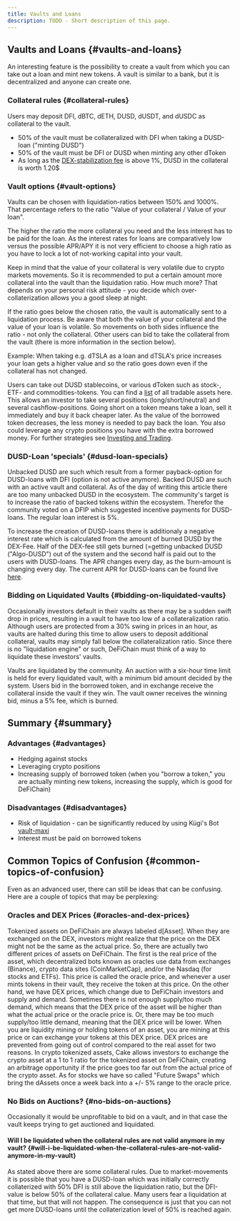 ```yaml
---
title: Vaults and Loans
description: TODO - Short description of this page.
---
```


## Vaults and Loans {#vaults-and-loans}

An interesting feature is the possibility to create a vault from which you can take out a loan and mint new tokens. A vault is similar to a bank, but it is decentralized and anyone can create one.

### Collateral rules {#collateral-rules}

Users may deposit DFI, dBTC, dETH, DUSD, dUSDT, and dUSDC as collateral to the vault.

- 50% of the vault must be collateralized with DFI when taking a DUSD-loan ("minting DUSD")
- 50% of the vault must be DFI or DUSD when minting any other dToken
- As long as the [DEX-stabilization fee](./DEX_Fee_Structure.md) is above 1%, DUSD in the collateral is worth 1.20$

### Vault options {#vault-options}

Vaults can be chosen with liquidation-ratios between 150% and 1000%. That percentage refers to the ratio "Value of your collateral / Value of your loan".

The higher the ratio the more collateral you need and the less interest has to be paid for the loan. As the interest rates for loans are comparatively low versus the possible APR/APY it is not very efficient to choose a high ratio as you have to lock a lot of not-working capital into your vault.

Keep in mind that the value of your collateral is very volatile due to crypto markets movements. So it is recommended to put a certain amount more collateral into the vault than the liquidation ratio. How much more? That depends on your personal risk attitude - you decide which over-collaterization allows you a good sleep at night.

If the ratio goes below the chosen ratio, the vault is automatically sent to a liquidation process. Be aware that both the value of your collateral and the value of your loan is volatile. So movements on both sides influence the ratio - not only the collateral. Other users can bid to take the collateral from the vault (there is more information in the section below).

Example: When taking e.g. dTSLA as a loan and dTSLA's price increases your loan gets a higher value and so the ratio goes down even if the collateral has not changed.

Users can take out DUSD stablecoins, or various dToken such as stock-, ETF- and commodities-tokens. You can find a [list](./Tradable_dAssets_on_DeFiChain.md) of all tradable assets here. This allows an investor to take several positions (long/short/neutral) and several cashflow-positions. Going short on a token means take a loan, sell it immediately and buy it back cheaper later. As the value of the borrowed token decreases, the less money is needed to pay back the loan. You also could leverage any crypto positions you have with the extra borrowed money. For further strategies see [Investing and Trading](./Investing_Trading.md).

### DUSD-Loan 'specials' {#dusd-loan-specials}

Unbacked DUSD are such which result from a former payback-option for DUSD-loans with DFI (option is not active anymore). Backed DUSD are such with an active vault and collateral. As of the day of writing this article there are too many unbacked DUSD in the ecosystem. The community's target is to increase the ratio of backed tokens within the ecosystem. Therefor the community voted on a DFIP which suggested incentive payments for DUSD-loans. The regular loan interest is 5%.

To increase the creation of DUSD-loans there is additionaly a negative interest rate which is calculated from the amount of burned DUSD by the DEX-Fee. Half of the DEX-fee still gets burned (=getting unbacked DUSD ("Algo-DUSD") out of the system and the second half is paid out to the users with DUSD-loans. The APR changes every day, as the burn-amount is changing every day. The current APR for DUSD-loans can be found live [here](https://docs.google.com/spreadsheets/d/11yTO43MBi3WQhtrIwUSpnNMaPVIy8zVVEz8TUyI46VI/edit#gid=2139878934).

### Bidding on Liquidated Vaults {#bidding-on-liquidated-vaults}

Occasionally investors default in their vaults as there may be a sudden swift drop in prices, resulting in a vault to have too low of a collateralization ratio. Although users are protected from a 30% swing in prices in an hour, as vaults are halted during this time to allow users to deposit additional collateral, vaults may simply fall below the collateralization ratio. Since there is no "liquidation engine" or such, DeFiChain must think of a way to liquidate these investors' vaults.

Vaults are liquidated by the community. An auction with a six-hour time limit is held for every liquidated vault, with a minimum bid amount decided by the system. Users bid in the borrowed token, and in exchange receive the collateral inside the vault if they win. The vault owner receives the winning bid, minus a 5% fee, which is burned.

## Summary {#summary}

### Advantages {#advantages}

- Hedging against stocks
- Leveraging crypto positions
- Increasing supply of borrowed token (when you "borrow a token," you are actually minting new tokens, increasing the supply, which is good for DeFiChain)

### Disadvantages {#disadvantages}

- Risk of liquidation - can be significantly reduced by using Kügi's Bot [vault-maxi](https://github.com/kuegi/defichain_maxi)
- Interest must be paid on borrowed tokens

## Common Topics of Confusion {#common-topics-of-confusion}

Even as an advanced user, there can still be ideas that can be confusing. Here are a couple of topics that may be perplexing:

### Oracles and DEX Prices {#oracles-and-dex-prices}

Tokenized assets on DeFiChain are always labeled d\[Asset\]. When they are exchanged on the DEX, investors might realize that the price on the DEX might not be the same as the actual price. So, there are actually two different prices of assets on DeFiChain. The first is the real price of the asset, which decentralized bots known as oracles use data from exchanges (Binance), crypto data sites (CoinMarketCap), and/or the Nasdaq (for stocks and ETFs). This price is called the oracle price, and whenever a user mints tokens in their vault, they receive the token at this price. On the other hand, we have DEX prices, which change due to DeFiChain investors and supply and demand. Sometimes there is not enough supply/too much demand, which means that the DEX price of the asset will be higher than what the actual price or the oracle price is. Or, there may be too much supply/too little demand, meaning that the DEX price will be lower. When you are liquidity mining or holding tokens of an asset, you are mining at this price or can exchange your tokens at this DEX price. DEX prices are prevented from going out of control compared to the real asset for two reasons. In crypto tokenized assets, Cake allows investors to exchange the crypto asset at a 1 to 1 ratio for the tokenized asset on DeFiChain, creating an arbitrage opportunity if the price goes too far out from the actual price of the crypto asset. As for stocks we have so called "Future Swaps" which bring the dAssets once a week back into a +/- 5% range to the oracle price.

### No Bids on Auctions? {#no-bids-on-auctions}

Occasionally it would be unprofitable to bid on a vault, and in that case the vault keeps trying to get auctioned and liquidated.

#### Will I be liquidated when the collateral rules are not valid anymore in my vault? {#will-i-be-liquidated-when-the-collateral-rules-are-not-valid-anymore-in-my-vault}

As stated above there are some collateral rules. Due to market-movements it is possible that you have a DUSD-loan which was initially correctly collaterized with 50% DFI is still above the liquidation ratio, but the DFI-value is below 50% of the collateral calue. Many users fear a liquidation at that time, but that will not happen. The consequence is just that you can not get more DUSD-loans until the collaterization level of 50% is reached again.
